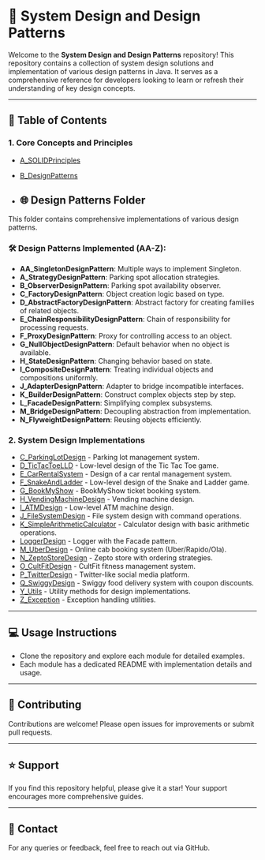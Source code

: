 # 🚀 System Design and Design Patterns

Welcome to the **System Design and Design Patterns** repository! This repository contains a collection of system design solutions and implementation of various design patterns in Java. It serves as a comprehensive reference for developers looking to learn or refresh their understanding of key design concepts.

---

## 📌 **Table of Contents**

### **1. Core Concepts and Principles**
- [A_SOLIDPrinciples](#a_solidprinciples)
- [B_DesignPatterns](#b_designpatterns)

- ## 🌐 **Design Patterns Folder**

This folder contains comprehensive implementations of various design patterns.

### 🛠️ **Design Patterns Implemented (AA-Z):**
- **AA_SingletonDesignPattern**: Multiple ways to implement Singleton.
- **A_StrategyDesignPattern**: Parking spot allocation strategies.
- **B_ObserverDesignPattern**: Parking spot availability observer.
- **C_FactoryDesignPattern**: Object creation logic based on type.
- **D_AbstractFactoryDesignPattern**: Abstract factory for creating families of related objects.
- **E_ChainResponsibilityDesignPattern**: Chain of responsibility for processing requests.
- **F_ProxyDesignPattern**: Proxy for controlling access to an object.
- **G_NullObjectDesignPattern**: Default behavior when no object is available.
- **H_StateDesignPattern**: Changing behavior based on state.
- **I_CompositeDesignPattern**: Treating individual objects and compositions uniformly.
- **J_AdapterDesignPattern**: Adapter to bridge incompatible interfaces.
- **K_BuilderDesignPattern**: Construct complex objects step by step.
- **L_FacadeDesignPattern**: Simplifying complex subsystems.
- **M_BridgeDesignPattern**: Decoupling abstraction from implementation.
- **N_FlyweightDesignPattern**: Reusing objects efficiently.

### **2. System Design Implementations**
- [C_ParkingLotDesign](#c_parkinglotdesign) - Parking lot management system.
- [D_TicTacToeLLD](#d_tictactoelld) - Low-level design of the Tic Tac Toe game.
- [E_CarRentalSystem](#e_carrentalsystem) - Design of a car rental management system.
- [F_SnakeAndLadder](#f_snakeandladder) - Low-level design of the Snake and Ladder game.
- [G_BookMyShow](#g_bookmyshow) - BookMyShow ticket booking system.
- [H_VendingMachineDesign](#h_vendingmachinedesign) - Vending machine design.
- [I_ATMDesign](#i_atmdesign) - Low-level ATM machine design.
- [J_FileSystemDesign](#j_filesystemdesign) - File system design with command operations.
- [K_SimpleArithmeticCalculator](#k_simplearithmeticcalculator) - Calculator design with basic arithmetic operations.
- [LoggerDesign](#loggerdesign) - Logger with the Facade pattern.
- [M_UberDesign](#m_uberdesign) - Online cab booking system (Uber/Rapido/Ola).
- [N_ZeptoStoreDesign](#n_zeptostoredesign) - Zepto store with ordering strategies.
- [O_CultFitDesign](#o_cultfitdesign) - CultFit fitness management system.
- [P_TwitterDesign](#p_twitterdesign) - Twitter-like social media platform.
- [Q_SwiggyDesign](#q_swiggydesign) - Swiggy food delivery system with coupon discounts.
- [Y_Utils](#y_utils) - Utility methods for design implementations.
- [Z_Exception](#z_exception) - Exception handling utilities.

---

## 💻 **Usage Instructions**
- Clone the repository and explore each module for detailed examples.
- Each module has a dedicated README with implementation details and usage.

---

## 🤝 **Contributing**
Contributions are welcome! Please open issues for improvements or submit pull requests.

---

## ⭐ **Support**
If you find this repository helpful, please give it a star! Your support encourages more comprehensive guides.

---

## 📧 **Contact**
For any queries or feedback, feel free to reach out via GitHub.
